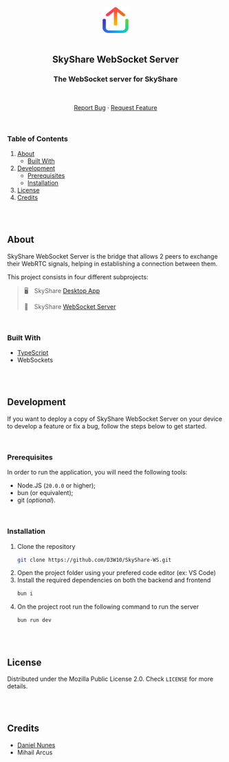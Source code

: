 <br />
<br />
<div align="center">
    <a href="https://github.com/D3W10/SkyShare-WS">
        <img src="https://raw.githubusercontent.com/D3W10/SkyShare/main/svelte/static/logo.png" alt="Logo" width="60" height="60">
    </a>
    <br />
    <br />
    <h2 align="center">SkyShare WebSocket Server</h2>
    <h3 align="center">The WebSocket server for SkyShare</h3>
    <br />
    <p align="center">
        <a href="https://github.com/D3W10/SkyShare-WS/issues">Report Bug</a>
        ·
        <a href="https://github.com/D3W10/SkyShare-WS/issues">Request Feature</a>
    </p>
</div>
<br />

### Table of Contents
1. [About](#about)
    - [Built With](#built-with)
2. [Development](#development)
    - [Prerequisites](#prerequisites)
    - [Installation](#installation)
3. [License](#license)
4. [Credits](#credits)

<br />
<br />

## About

SkyShare WebSocket Server is the bridge that allows 2 peers to exchange their WebRTC signals, helping in establishing a connection between them.

This project consists in four different subprojects:
> 🖥️&emsp;SkyShare [Desktop App](https://github.com/D3W10/SkyShare)
>
> 🔗&emsp;SkyShare [WebSocket Server](https://github.com/D3W10/SkyShare-WS)

<br />

### Built With

- [TypeScript](https://www.typescriptlang.org/)
- WebSockets

<br />
<br />

## Development

If you want to deploy a copy of SkyShare WebSocket Server on your device to develop a feature or fix a bug, follow the steps below to get started.

<br />

### Prerequisites

In order to run the application, you will need the following tools:
- Node.JS (`20.0.0` or higher);
- bun (or equivalent);
- git (*optional*).

<br />

### Installation

1. Clone the repository
    ```sh
    git clone https://github.com/D3W10/SkyShare-WS.git
    ```
2. Open the project folder using your prefered code editor (ex: VS Code)
3. Install the required dependencies on both the backend and frontend
    ```sh
    bun i
    ```
4. On the project root run the following command to run the server
    ```sh
    bun run dev
    ```

<br />
<br />

## License

Distributed under the Mozilla Public License 2.0. Check `LICENSE` for more details.

<br />
<br />

## Credits

- [Daniel Nunes](https://d3w10.netlify.app/)
- Mihail Arcus